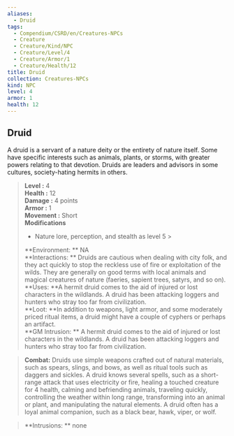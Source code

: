```yaml
---
aliases:
  - Druid
tags:
  - Compendium/CSRD/en/Creatures-NPCs
  - Creature
  - Creature/Kind/NPC
  - Creature/Level/4
  - Creature/Armor/1
  - Creature/Health/12
title: Druid
collection: Creatures-NPCs
kind: NPC
level: 4
armor: 1
health: 12
---
```

## Druid  
A druid is a servant of a nature deity or the entirety of nature itself. Some have specific interests such as animals, plants, or storms, with greater powers relating to that devotion. Druids are leaders and advisors in some cultures, society-hating hermits in others.  

  
> **Level :** 4  
> **Health :** 12  
> **Damage :** 4 points  
> **Armor :** 1  
> **Movement :** Short  
> **Modifications**  
>- Nature lore, perception, and stealth as level 5 >
>  
> **Environment: ** NA  
> **Interactions: ** Druids are cautious when dealing with city folk, and they act quickly to stop the reckless use of fire or exploitation of the wilds. They are generally on good terms with local animals and magical creatures of nature (faeries, sapient trees, satyrs, and so on).  
> **Uses: **A hermit druid comes to the aid of injured or lost characters in the wildlands. A druid has been attacking loggers and hunters who stray too far from civilization.  
> **Loot: **In addition to weapons, light armor, and some moderately priced ritual items, a druid might have a couple of cyphers or perhaps an artifact.  
> **GM Intrusion: ** A hermit druid comes to the aid of injured or lost characters in the wildlands. A druid has been attacking loggers and hunters who stray too far from civilization.  

> **Combat:** 
> Druids use simple weapons crafted out of natural materials, such as spears, slings, and bows, as well as ritual tools such as daggers and sickles. 
A druid knows several spells, such as a short-range attack that uses electricity or fire, healing a touched creature for 4 health, calming and befriending animals, traveling quickly, controlling the weather within long range, transforming into an animal or plant, and manipulating the natural elements. A druid often has a loyal animal companion, such as a black bear, hawk, viper, or wolf.  
  

> **Intrusions: ** 
> none  
